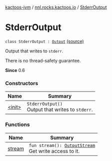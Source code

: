 [kactoos-jvm](../../index.md) / [nnl.rocks.kactoos.io](../index.md) / [StderrOutput](./index.md)

# StderrOutput

`class StderrOutput : `[`Output`](../../nnl.rocks.kactoos/-output/index.md) [(source)](https://github.com/neonailol/kactoos/blob/master/kactoos-jvm/src/main/kotlin/nnl/rocks/kactoos/io/StderrOutput.kt#L17)

Output that writes to `stderr`.

There is no thread-safety guarantee.

**Since**
0.6

### Constructors

| Name | Summary |
|---|---|
| [&lt;init&gt;](-init-.md) | `StderrOutput()`<br>Output that writes to `stderr`. |

### Functions

| Name | Summary |
|---|---|
| [stream](stream.md) | `fun stream(): `[`OutputStream`](http://docs.oracle.com/javase/8/docs/api/java/io/OutputStream.html)<br>Get write access to it. |

